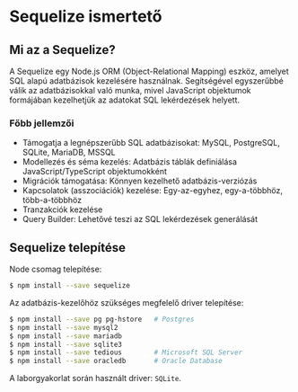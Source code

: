 # Sequelize ismertető

## Mi az a Sequelize?

A Sequelize egy Node.js ORM (Object-Relational Mapping) eszköz, amelyet SQL alapú adatbázisok kezelésére használnak. Segítségével egyszerűbbé válik az adatbázisokkal való munka, mivel JavaScript objektumok formájában kezelhetjük az adatokat SQL lekérdezések helyett.

### Főbb jellemzői

- Támogatja a legnépszerűbb SQL adatbázisokat: MySQL, PostgreSQL, SQLite, MariaDB, MSSQL
- Modellezés és séma kezelés: Adatbázis táblák definiálása JavaScript/TypeScript objektumokként
- Migrációk támogatása: Könnyen kezelhető adatbázis-verziózás
- Kapcsolatok (asszociációk) kezelése: Egy-az-egyhez, egy-a-többhöz, több-a-többhöz
- Tranzakciók kezelése
- Query Builder: Lehetővé teszi az SQL lekérdezések generálását

## Sequelize telepítése

Node csomag telepítése:
```bash
$ npm install --save sequelize
```
Az adatbázis-kezelőhöz szükséges megfelelő driver telepítése:
```bash
$ npm install --save pg pg-hstore   # Postgres
$ npm install --save mysql2
$ npm install --save mariadb
$ npm install --save sqlite3
$ npm install --save tedious        # Microsoft SQL Server
$ npm install --save oracledb       # Oracle Database
```
A laborgyakorlat során használt driver: `SQLite`.